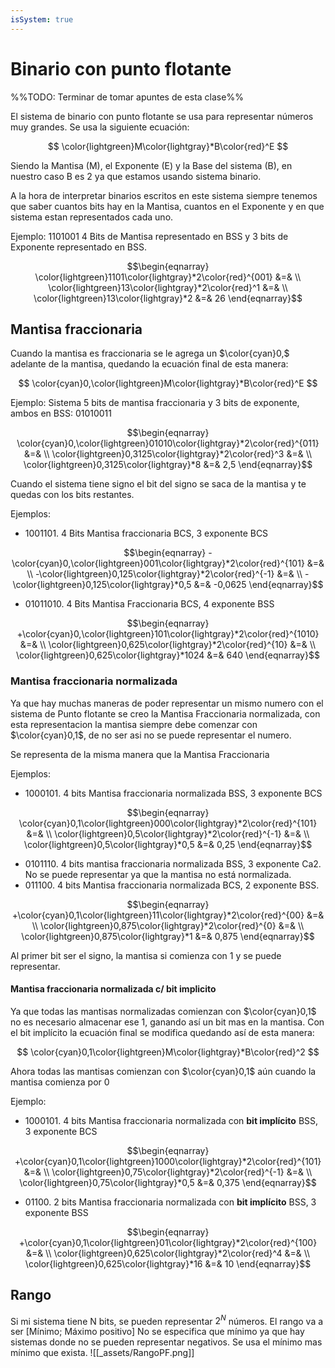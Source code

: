 ```yaml
---
isSystem: true
---
```


# Binario con punto flotante

%%TODO: Terminar de tomar apuntes de esta clase%%

El sistema de binario con punto flotante se usa para representar números muy grandes. Se usa la siguiente ecuación:

$$
\color{lightgreen}M\color{lightgray}*B\color{red}^E
$$

Siendo la Mantisa (M), el Exponente (E) y la Base del sistema (B), en nuestro caso B es 2 ya que estamos usando sistema binario.

A la hora de interpretar binarios escritos en este sistema siempre tenemos que saber cuantos bits hay en la Mantisa, cuantos en el Exponente y en que sistema estan representados cada uno.

Ejemplo:
1101001 4 Bits de Mantisa representado en BSS y 3 bits de Exponente representado en BSS.

$$\begin{eqnarray}
\color{lightgreen}1101\color{lightgray}*2\color{red}^{001} &=& \\
\color{lightgreen}13\color{lightgray}*2\color{red}^1 &=& \\
\color{lightgreen}13\color{lightgray}*2 &=& 26
\end{eqnarray}$$

## Mantisa fraccionaria

Cuando la mantisa es fraccionaria se le agrega un $\color{cyan}0,$ adelante de la mantisa, quedando la ecuación final de esta manera:

$$
\color{cyan}0,\color{lightgreen}M\color{lightgray}*B\color{red}^E
$$

Ejemplo:
Sistema 5 bits de mantisa fraccionaria y 3 bits de exponente, ambos en BSS: 01010011

$$\begin{eqnarray}
\color{cyan}0,\color{lightgreen}01010\color{lightgray}*2\color{red}^{011} &=& \\
\color{lightgreen}0,3125\color{lightgray}*2\color{red}^3 &=& \\
\color{lightgreen}0,3125\color{lightgray}*8 &=& 2,5
\end{eqnarray}$$

Cuando el sistema tiene signo el bit del signo se saca de la mantisa y te quedas con los bits restantes.

Ejemplos:

* 1001101\. 4 Bits Mantisa fraccionaria BCS, 3 exponente BCS

$$\begin{eqnarray}
-\color{cyan}0,\color{lightgreen}001\color{lightgray}*2\color{red}^{101} &=& \\
-\color{lightgreen}0,125\color{lightgray}*2\color{red}^{-1} &=& \\
-\color{lightgreen}0,125\color{lightgray}*0,5 &=& -0,0625
\end{eqnarray}$$

* 01011010\. 4 Bits Mantisa Fraccionaria BCS, 4 exponente BSS

$$\begin{eqnarray}
+\color{cyan}0,\color{lightgreen}101\color{lightgray}*2\color{red}^{1010} &=& \\
\color{lightgreen}0,625\color{lightgray}*2\color{red}^{10} &=& \\
\color{lightgreen}0,625\color{lightgray}*1024 &=& 640
\end{eqnarray}$$

### Mantisa fraccionaria normalizada

Ya que hay muchas maneras de poder representar un mismo numero con el sistema de Punto flotante se creo la Mantisa Fraccionaria normalizada, con esta representacion la mantisa siempre debe comenzar con $\color{cyan}0,1$, de no ser asi no se puede representar el numero.

Se representa de la misma manera que la Mantisa Fraccionaria

Ejemplos:

* 1000101\. 4 bits Mantisa fraccionaria normalizada BSS, 3 exponente BCS

$$\begin{eqnarray}
\color{cyan}0,1\color{lightgreen}000\color{lightgray}*2\color{red}^{101} &=& \\
\color{lightgreen}0,5\color{lightgray}*2\color{red}^{-1} &=& \\
\color{lightgreen}0,5\color{lightgray}*0,5 &=& 0,25
\end{eqnarray}$$

* 0101110\. 4 bits mantisa fraccionaria normalizada BSS, 3 exponente Ca2.
    No se puede representar ya que la mantisa no está normalizada.
* 011100\. 4 bits Mantisa fraccionaria normalizada BCS, 2 exponente BSS.

$$\begin{eqnarray}
+\color{cyan}0,1\color{lightgreen}11\color{lightgray}*2\color{red}^{00} &=& \\
\color{lightgreen}0,875\color{lightgray}*2\color{red}^{0} &=& \\
\color{lightgreen}0,875\color{lightgray}*1 &=& 0,875
\end{eqnarray}$$

Al primer bit ser el signo, la mantisa si comienza con 1 y se puede representar.

#### Mantisa fraccionaria normalizada c/ bit implicito

Ya que todas las mantisas normalizadas comienzan con $\color{cyan}0,1$ no es necesario almacenar ese 1, ganando así un bit mas en la mantisa. Con el bit implícito la ecuación final se modifica quedando así de esta manera:  

$$
\color{cyan}0,1\color{lightgreen}M\color{lightgray}*B\color{red}^2
$$

Ahora todas las mantisas comienzan con $\color{cyan}0,1$ aún cuando la mantisa comienza por 0

Ejemplo:

* 1000101\. 4 bits Mantisa fraccionaria normalizada con **bit implícito** BSS, 3 exponente BCS

$$\begin{eqnarray}
+\color{cyan}0,1\color{lightgreen}1000\color{lightgray}*2\color{red}^{101} &=& \\
\color{lightgreen}0,75\color{lightgray}*2\color{red}^{-1} &=& \\
\color{lightgreen}0,75\color{lightgray}*0,5 &=& 0,375
\end{eqnarray}$$

* 01100\. 2 bits Mantisa fraccionaria normalizada con **bit implícito** BSS, 3 exponente BSS

$$\begin{eqnarray}
+\color{cyan}0,1\color{lightgreen}01\color{lightgray}*2\color{red}^{100} &=& \\
\color{lightgreen}0,625\color{lightgray}*2\color{red}^4 &=& \\
\color{lightgreen}0,625\color{lightgray}*16 &=& 10
\end{eqnarray}$$

## Rango

Si mi sistema tiene N bits, se pueden representar $2^N$ números.
El rango va a ser [Mínimo; Máximo positivo] No se especifica que mínimo ya que hay sistemas donde no se pueden representar negativos. Se usa el mínimo mas mínimo que exista. ![[_assets/RangoPF.png]]

